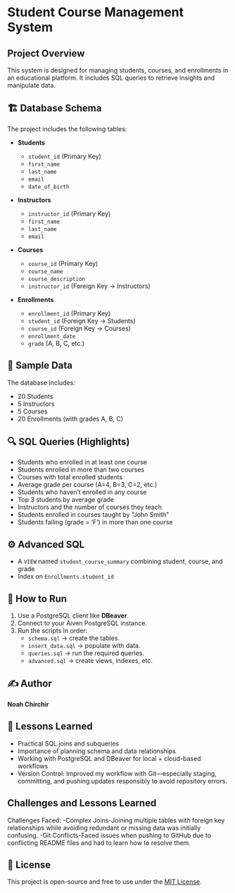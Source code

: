 # Student Course Management System

## Project Overview
This system is designed for managing students, courses, and enrollments in an educational platform. It includes SQL queries to retrieve insights and manipulate data.

## 🏗️ Database Schema
The project includes the following tables:

- **Students**
  - `student_id` (Primary Key)
  - `first_name`
  - `last_name`
  - `email`
  - `date_of_birth`

- **Instructors**
  - `instructor_id` (Primary Key)
  - `first_name`
  - `last_name`
  - `email`

- **Courses**
  - `course_id` (Primary Key)
  - `course_name`
  - `course_description`
  - `instructor_id` (Foreign Key → Instructors)

- **Enrollments**
  - `enrollment_id` (Primary Key)
  - `student_id` (Foreign Key → Students)
  - `course_id` (Foreign Key → Courses)
  - `enrollment_date`
  - `grade` (A, B, C, etc.)

## 🧪 Sample Data
The database includes:
- 20 Students
- 5 Instructors
- 5 Courses
- 20 Enrollments (with grades A, B, C)

## 🔍 SQL Queries (Highlights)
- Students who enrolled in at least one course
- Students enrolled in more than two courses
- Courses with total enrolled students
- Average grade per course (A=4, B=3, C=2, etc.)
- Students who haven’t enrolled in any course
- Top 3 students by average grade
- Instructors and the number of courses they teach
- Students enrolled in courses taught by "John Smith"
- Students failing (grade = ‘F’) in more than one course

## ⚙️ Advanced SQL
- A `VIEW` named `student_course_summary` combining student, course, and grade
- Index on `Enrollments.student_id`

## 🚀 How to Run
1. Use a PostgreSQL client like **DBeaver**.
2. Connect to your Aiven PostgreSQL instance.
3. Run the scripts in order:
   - `schema.sql` → create the tables.
   - `insert_data.sql` → populate with data.
   - `queries.sql` → run the required queries.
   - `advanced.sql` → create views, indexes, etc.


## ✍️ Author
**Noah Chirchir**

## 🧠 Lessons Learned
- Practical SQL joins and subqueries
- Importance of planning schema and data relationships
- Working with PostgreSQL and DBeaver for local + cloud-based workflows
- Version Control: Improved my workflow with Git—especially staging, committing, and pushing updates responsibly to avoid repository errors.

## Challenges and Lessons Learned
Challenges Faced:
-Complex Joins-Joining multiple tables with foreign key relationships while avoiding redundant or missing data was initially confusing.
-Git Conflicts-Faced issues when pushing to GitHub due to conflicting README files and had to learn how to resolve them.




## 🔗 License
This project is open-source and free to use under the [MIT License](https://opensource.org/licenses/MIT).

